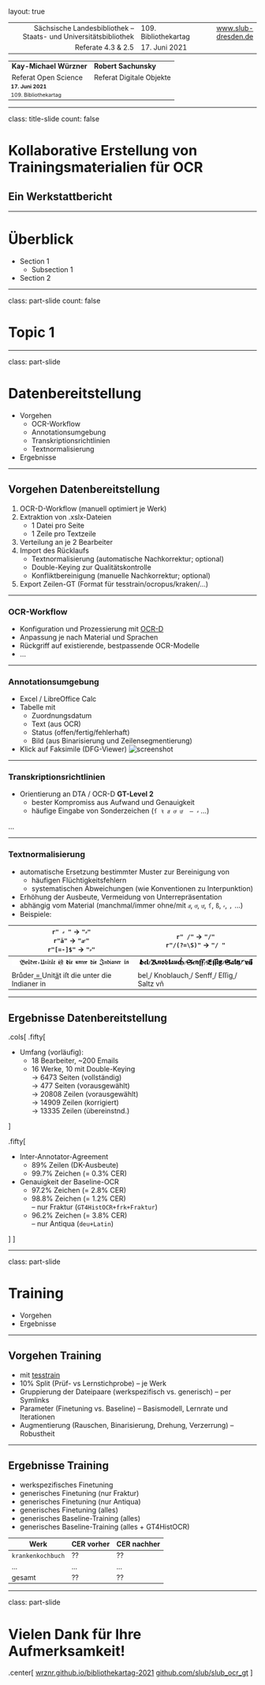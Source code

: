layout: true
  
<div class="my-header"></div>

<div class="my-footer">
  <table>
    <tr>
      <td style="text-align:right">Sächsische Landesbibliothek – Staats- und Universitätsbibliothek</td>
      <td>109. Bibliothekartag</td>
      <td style="text-align:right"><a href="https://www.slub-dresden.de/">www.slub-dresden.de</a></td>
    </tr>
    <tr>
      <td style="text-align:right">Referate 4.3 & 2.5</td>
      <td>17. Juni 2021</td>
    </tr>
  </table>
</div>

<div class="my-title-footer">
  <table>
    <tr>
      <td style="text-align:left"><b>Kay-Michael Würzner</b></td>
      <td style="text-align:left"><b>Robert Sachunsky</b></td>
    </tr>
    <tr>
      <td style="text-align:left">Referat Open Science</td>
      <td style="text-align:left">Referat Digitale Objekte</td>
    </tr>
    <tr>
      <td style="font-size:8pt"><b>17. Juni 2021</b></td>
    </tr>
    <tr>
      <td style="font-size:8pt">109. Bibliothekartag</td>
    </tr>
  </table>
</div>

---

class: title-slide
count: false

# Kollaborative Erstellung von Trainingsmaterialien für OCR
## Ein Werkstattbericht

---

# Überblick

- Section 1
  + Subsection 1
- Section 2

---

class: part-slide
count: false

# Topic 1

---

class: part-slide

# Datenbereitstellung

- Vorgehen
  * OCR-Workflow
  * Annotationsumgebung
  * Transkriptionsrichtlinien
  * Textnormalisierung
- Ergebnisse

---

## Vorgehen Datenbereitstellung

1. OCR-D-Workflow (manuell optimiert je Werk)
2. Extraktion von .xslx-Dateien
   - 1 Datei pro Seite
   - 1 Zeile pro Textzeile
3. Verteilung an je 2 Bearbeiter
4. Import des Rücklaufs
   - Textnormalisierung (automatische Nachkorrektur; optional)
   - Double-Keying zur Qualitätskontrolle
   - Konfliktbereinigung (manuelle Nachkorrektur; optional)
5. Export Zeilen-GT (Format für tesstrain/ocropus/kraken/...)

---

### OCR-Workflow

- Konfiguration und Prozessierung mit [OCR-D](https://ocr-d.de)
- Anpassung je nach Material und Sprachen
- Rückgriff auf existierende, bestpassende OCR-Modelle
- ...

---

### Annotationsumgebung

- Excel / LibreOffice Calc
- Tabelle mit
  * Zuordnungsdatum
  * Text (aus OCR)
  * Status (offen/fertig/fehlerhaft)
  * Bild (aus Binarisierung und Zeilensegmentierung)
- Klick auf Faksimile (DFG-Viewer)
![screenshot](excel-ocr-gt-annotation.png)

---

### Transkriptionsrichtlinien

- Orientierung an DTA / OCR-D **GT-Level 2**  
  * bester Kompromiss aus Aufwand und Genauigkeit
  * häufige Eingabe von Sonderzeichen (`ſ ꝛ aͤ oͤ uͤ  — ⸗` …)

...

---

### Textnormalisierung

- automatische Ersetzung bestimmter Muster zur Bereinigung von
  * häufigen Flüchtigkeitsfehlern
  * systematischen Abweichungen (wie Konventionen zu Interpunktion)
- Erhöhung der Ausbeute, Vermeidung von Unterrepräsentation
- abhängig vom Material (manchmal/immer ohne/mit `aͤ`, `oͤ`, `uͤ`, `ſ`, `ß`, `⸗`, `,` …) <!-- oder gemischt -->
- Beispiele:  

| `r" ⸗ "` → `"⸗"` <br/> `r"ä"` → `"aͤ"` <br/> `r"[=-]$"` → `"⸗"` | `r" /"` → `"/"` <br/> `r"/(?=\S)"` → `"/ "` |
| --- | --- |
| ![Beispielbild Loskiel](./img/FILE_0007_GT_Page1_Block3_Page1_Block3_line0003.bin.png) | ![Beispielbild Ryff](./img/FILE_0408_GT_Page1_Block1_Page1_Block1_line0023.bin.png) |
| Bruͤder<u> = </u>Unit<u>ä</u>t iſt die unter die Indianer in | bel<u> </u>/ Knoblauch<u> </u>/ Senff<u> </u>/ Eſſig<u> </u>/ Saltz vñ |

---

## Ergebnisse Datenbereitstellung

.cols[
.fifty[
     
- Umfang (vorläufig):
  * 18 Bearbeiter, ~200 Emails
  * 16 Werke, 10 mit Double-Keying  
    → 6473 Seiten (vollständig)  
    → 477 Seiten (vorausgewählt)  
    → 20808 Zeilen (vorausgewählt)  
    → 14909 Zeilen (korrigiert)  
    → 13335 Zeilen (übereinstnd.)
    
]

.fifty[
  
- Inter-Annotator-Agreement
  * 89% Zeilen (DK-Ausbeute)
  * 99.7% Zeichen (= 0.3% CER)
- Genauigkeit der Baseline-OCR
  * 97.2% Zeichen (= 2.8% CER)
  * 98.8% Zeichen (= 1.2% CER)  
    – nur Fraktur (`GT4HistOCR+frk+Fraktur`)
  * 96.2% Zeichen (= 3.8% CER)  
    – nur Antiqua (`deu+Latin`)

]
]

---

class: part-slide

# Training

- Vorgehen
- Ergebnisse

---

## Vorgehen Training

- mit [tesstrain](https://github.com/tesseract-ocr/tesstrain)
- 10% Split (Prüf- vs Lernstichprobe) – je Werk
- Gruppierung der Dateipaare (werkspezifisch vs. generisch) – per Symlinks
- Parameter (Finetuning vs. Baseline) – Basismodell, Lernrate und Iterationen
- Augmentierung (Rauschen, Binarisierung, Drehung, Verzerrung) – Robustheit

---

## Ergebnisse Training

- werkspezifisches Finetuning
- generisches Finetuning (nur Fraktur)
- generisches Finetuning (nur Antiqua)
- generisches Finetuning (alles)
- generisches Baseline-Training (alles)
- generisches Baseline-Training (alles + GT4HistOCR)

| **Werk** | **CER vorher** | **CER nachher** |
| --- | --- | --- |
| `krankenkochbuch` | ?? | ?? |
| ... | ... | ... |
| gesamt | ?? | ?? |


---

class: part-slide

# Vielen Dank für Ihre Aufmerksamkeit!

.center[
[wrznr.github.io/bibliothekartag-2021](https://wrznr.github.io/bibliothekartag-2021)
[github.com/slub/slub_ocr_gt](https://github.com/slub/slub_ocr_gt)
]
